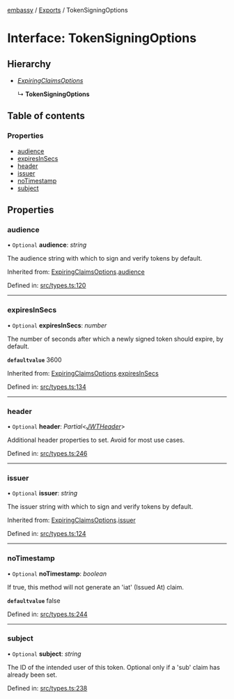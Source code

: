 [embassy](../README.md) / [Exports](../modules.md) / TokenSigningOptions

# Interface: TokenSigningOptions

## Hierarchy

* [*ExpiringClaimsOptions*](expiringclaimsoptions.md)

  ↳ **TokenSigningOptions**

## Table of contents

### Properties

- [audience](tokensigningoptions.md#audience)
- [expiresInSecs](tokensigningoptions.md#expiresinsecs)
- [header](tokensigningoptions.md#header)
- [issuer](tokensigningoptions.md#issuer)
- [noTimestamp](tokensigningoptions.md#notimestamp)
- [subject](tokensigningoptions.md#subject)

## Properties

### audience

• `Optional` **audience**: *string*

The audience string with which to sign and verify tokens by default.

Inherited from: [ExpiringClaimsOptions](expiringclaimsoptions.md).[audience](expiringclaimsoptions.md#audience)

Defined in: [src/types.ts:120](https://github.com/TomFrost/Embassy/blob/8146991/src/types.ts#L120)

___

### expiresInSecs

• `Optional` **expiresInSecs**: *number*

The number of seconds after which a newly signed token should expire, by
default.

**`defaultvalue`** 3600

Inherited from: [ExpiringClaimsOptions](expiringclaimsoptions.md).[expiresInSecs](expiringclaimsoptions.md#expiresinsecs)

Defined in: [src/types.ts:134](https://github.com/TomFrost/Embassy/blob/8146991/src/types.ts#L134)

___

### header

• `Optional` **header**: *Partial*<[*JWTHeader*](jwtheader.md)\>

Additional header properties to set. Avoid for most use cases.

Defined in: [src/types.ts:246](https://github.com/TomFrost/Embassy/blob/8146991/src/types.ts#L246)

___

### issuer

• `Optional` **issuer**: *string*

The issuer string with which to sign and verify tokens by default.

Inherited from: [ExpiringClaimsOptions](expiringclaimsoptions.md).[issuer](expiringclaimsoptions.md#issuer)

Defined in: [src/types.ts:124](https://github.com/TomFrost/Embassy/blob/8146991/src/types.ts#L124)

___

### noTimestamp

• `Optional` **noTimestamp**: *boolean*

If true, this method will not generate an 'iat' (Issued At) claim.

**`defaultvalue`** false

Defined in: [src/types.ts:244](https://github.com/TomFrost/Embassy/blob/8146991/src/types.ts#L244)

___

### subject

• `Optional` **subject**: *string*

The ID of the intended user of this token. Optional only if a 'sub' claim
has already been set.

Defined in: [src/types.ts:238](https://github.com/TomFrost/Embassy/blob/8146991/src/types.ts#L238)
